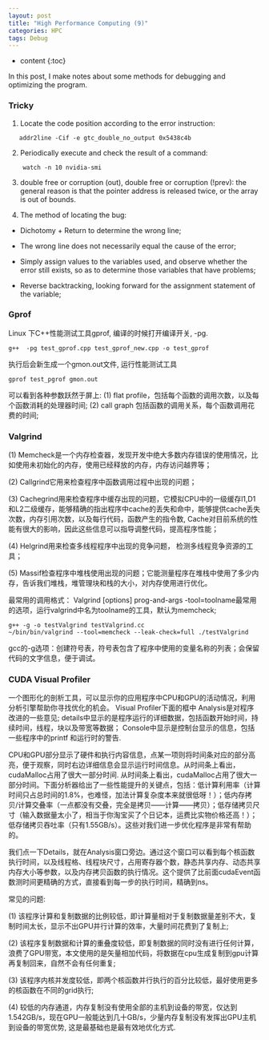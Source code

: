 ```yaml
---
layout: post
title: "High Performance Computing (9)"
categories: HPC
tags: Debug
--- 
```


* content
{:toc}

In this post, I make notes about some methods for debugging and optimizing the program.




### **Tricky**

1. Locate the code position according to the error instruction:
```
   addr2line -Cif -e gtc_double_no_output 0x5438c4b
```

2. Periodically execute and check the result of a command:
```
	watch -n 10 nvidia-smi
```

3. double free or corruption (out), double free or corruption (!prev): the general reason is that the pointer address is released twice, or the array is out of bounds.

4. The method of locating the bug:

* Dichotomy + Return to determine the wrong line;

* The wrong line does not necessarily equal the cause of the error;

* Simply assign values to the variables used, and observe whether the error still exists, so as to determine those variables that have problems;

* Reverse backtracking, looking forward for the assignment statement of the variable;

### **Gprof**

Linux 下C++性能测试工具gprof, 编译的时候打开编译开关, -pg.
```
g++  -pg test_gprof.cpp test_gprof_new.cpp -o test_gprof
```
执行后会新生成一个gmon.out文件, 运行性能测试工具
```
gprof test_pgrof gmon.out
```
可以看到各种参数跃然于屏上:
(1) flat profile，包括每个函数的调用次数，以及每个函数消耗的处理器时间;
(2) call graph 包括函数的调用关系，每个函数调用花费的时间;

### **Valgrind**

(1) Memcheck是一个内存检查器，发现开发中绝大多数内存错误的使用情况，比如使用未初始化的内存，使用已经释放的内存，内存访问越界等；

(2) Callgrind它用来检查程序中函数调用过程中出现的问题；

(3) Cachegrind用来检查程序中缓存出现的问题，它模拟CPU中的一级缓存l1,D1和L2二级缓存，能够精确的指出程序中cache的丢失和命中，能够提供cache丢失次数，内存引用次数，以及每行代码，函数产生的指令数, Cache对目前系统的性能有很大的影响，因此这些信息可以指导调整代码，提高程序性能；

(4) Helgrind用来检查多线程程序中出现的竞争问题， 检测多线程竞争资源的工具；

(5) Massif检查程序中堆栈使用出现的问题；它能测量程序在堆栈中使用了多少内存，告诉我们堆栈，堆管理块和栈的大小，对内存使用进行优化。

最常用的调用格式：
Valgrind [options] prog-and-args
-tool=toolname最常用的选项，运行valgrind中名为toolname的工具，默认为memcheck;
```
g++ -g -o testValgrind testValgrind.cc
~/bin/bin/valgrind --tool=memcheck --leak-check=full ./testValgrind
```
gcc的-g选项：创建符号表，符号表包含了程序中使用的变量名称的列表；会保留代码的文字信息，便于调试。

### **CUDA Visual Profiler**

一个图形化的剖析工具，可以显示你的应用程序中CPU和GPU的活动情况，利用分析引擎帮助你寻找优化的机会。
Visual Profiler下面的框中 Analysis是对程序改进的一些意见; details中显示的是程序运行的详细数据，包括函数开始时间，持续时间，线程，块以及带宽等数据；
Console中显示是控制台显示的信息，包括一些程序中的printf 和运行时的警告.

CPU和GPU部分显示了硬件和执行内容信息，点某一项则将时间条对应的部分高亮，便于观察，同时右边详细信息会显示运行时间信息。从时间条上看出，cudaMalloc占用了很大一部分时间. 从时间条上看出，cudaMalloc占用了很大一部分时间。下面分析器给出了一些性能提升的关键点，包括：低计算利用率（计算时间只占总时间的1.8%，也难怪，加法计算复杂度本来就很低呀！）；低内存拷贝/计算交叠率（一点都没有交叠，完全是拷贝——计算——拷贝）；低存储拷贝尺寸（输入数据量太小了，相当于你淘宝买了个日记本，运费比实物价格还高！）；低存储拷贝吞吐率（只有1.55GB/s）。这些对我们进一步优化程序是非常有帮助的。

我们点一下Details，就在Analysis窗口旁边。通过这个窗口可以看到每个核函数执行时间，以及线程格、线程块尺寸，占用寄存器个数，静态共享内存、动态共享内存大小等参数，以及内存拷贝函数的执行情况。这个提供了比前面cudaEvent函数测时间更精确的方式，直接看到每一步的执行时间，精确到ns。

常见的问题:

(1) 该程序计算和复制数据的比例较低，即计算量相对于复制数据量差别不大，复制时间太长，显示不出GPU并行计算的效率，大量时间花费到了复制上;

(2) 该程序复制数据和计算的重叠度较低，即复制数据的同时没有进行任何计算，浪费了GPU带宽，本文使用的是矢量相加代码，将数据在cpu生成复制到gpu计算再复制回来，自然不会有任何重复;

(3) 该程序内核并发度较低，即两个核函数并行执行的百分比较低，最好使用更多的核函数在不同的grid执行;

(4) 较低的内存通道，内存复制没有使用全部的主机到设备的带宽，仅达到1.542GB/s，现在GPU一般能达到几十GB/s，少量内存复制没有发挥出GPU主机到设备的带宽优势, 这是最基础也是最有效地优化方式.